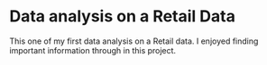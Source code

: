 # Data analysis on a Retail Data
This one of my first data analysis on a Retail data. I enjoyed finding important information through in this project. 
